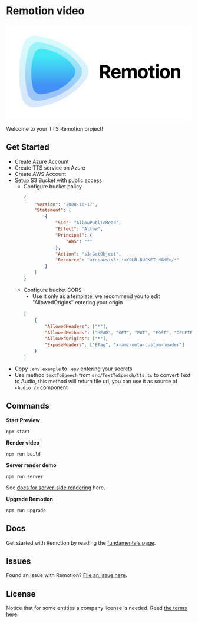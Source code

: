 # Remotion video

<p align="center">
  <a href="https://github.com/JonnyBurger/remotion-logo">
    <img src="https://github.com/JonnyBurger/remotion-logo/raw/main/withtitle/element-0.png">
  </a>
</p>

Welcome to your TTS Remotion project!

## Get Started

-   Create Azure Account
-   Create TTS service on Azure
-   Create AWS Account
-   Setup S3 Bucket with public access
    -   Configure bucket policy
        ```json
        {
        	"Version": "2008-10-17",
        	"Statement": [
        		{
        			"Sid": "AllowPublicRead",
        			"Effect": "Allow",
        			"Principal": {
        				"AWS": "*"
        			},
        			"Action": "s3:GetObject",
        			"Resource": "arn:aws:s3:::<YOUR-BUCKET-NAME>/*"
        		}
        	]
        }
        ```
    -   Configure bucket CORS
        -   Use it only as a template, we recommend you to edit "AllowedOrigins" entering your origin
        ```json
        [
        	{
        		"AllowedHeaders": ["*"],
        		"AllowedMethods": ["HEAD", "GET", "PUT", "POST", "DELETE"],
        		"AllowedOrigins": ["*"],
        		"ExposeHeaders": ["ETag", "x-amz-meta-custom-header"]
        	}
        ]
        ```
-   Copy `.env.example` to `.env` entering your secrets
-   Use method `textToSpeech` from `src/TextToSpeech/tts.ts` to convert Text to Audio, this method will return file url, you can use it as source of `<Audio />` component

## Commands

**Start Preview**

```console
npm start
```

**Render video**

```console
npm run build
```

**Server render demo**

```console
npm run server
```

See [docs for server-side rendering](https://www.remotion.dev/docs/ssr) here.

**Upgrade Remotion**

```console
npm run upgrade
```

## Docs

Get started with Remotion by reading the [fundamentals page](https://www.remotion.dev/docs/the-fundamentals).

## Issues

Found an issue with Remotion? [File an issue here](https://github.com/JonnyBurger/remotion/issues/new).

## License

Notice that for some entities a company license is needed. Read [the terms here](https://github.com/JonnyBurger/remotion/blob/main/LICENSE.md).

